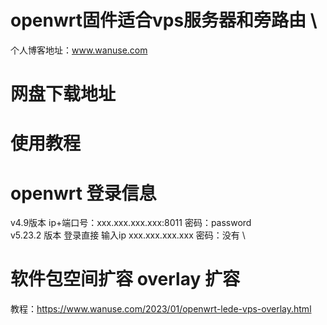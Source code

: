 # openwrt固件适合vps服务器和旁路由 \
个人博客地址：www.wanuse.com 
# 
# 网盘下载地址

# 
# 使用教程

# 
# openwrt 登录信息
v4.9版本 ip+端口号：xxx.xxx.xxx.xxx:8011 密码：password \
v5.23.2 版本 登录直接 输入ip xxx.xxx.xxx.xxx  密码：没有 \

# 
# 软件包空间扩容 overlay 扩容
教程：https://www.wanuse.com/2023/01/openwrt-lede-vps-overlay.html
